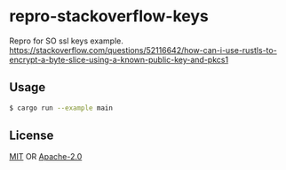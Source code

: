 # repro-stackoverflow-keys

Repro for SO ssl keys example.
https://stackoverflow.com/questions/52116642/how-can-i-use-rustls-to-encrypt-a-byte-slice-using-a-known-public-key-and-pkcs1

## Usage
```sh
$ cargo run --example main
```

## License
[MIT](./LICENSE-MIT) OR [Apache-2.0](./LICENSE-APACHE)

[1]: https://img.shields.io/crates/v/repro-stackoverflow-keys.svg?style=flat-square
[2]: https://crates.io/crates/repro-stackoverflow-keys
[3]: https://img.shields.io/travis/yoshuawuyts/repro-stackoverflow-keys.svg?style=flat-square
[4]: https://travis-ci.org/yoshuawuyts/repro-stackoverflow-keys
[5]: https://img.shields.io/crates/d/repro-stackoverflow-keys.svg?style=flat-square
[6]: https://crates.io/crates/repro-stackoverflow-keys
[7]: https://img.shields.io/badge/docs-latest-blue.svg?style=flat-square
[8]: https://docs.rs/repro-stackoverflow-keys
[9]: https://github.com/yoshuawuyts/repro-stackoverflow-keys/releases
